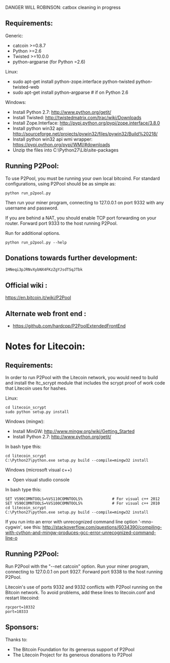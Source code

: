 DANGER WILL ROBINSON: catbox cleaning in progress

Requirements:
-------------------------
Generic:
* catcoin >=0.8.7
* Python >=2.6
* Twisted >=10.0.0
* python-argparse (for Python =2.6)

Linux:
* sudo apt-get install python-zope.interface python-twisted python-twisted-web
* sudo apt-get install python-argparse # if on Python 2.6

Windows:
* Install Python 2.7: http://www.python.org/getit/
* Install Twisted: http://twistedmatrix.com/trac/wiki/Downloads
* Install Zope.Interface: http://pypi.python.org/pypi/zope.interface/3.8.0
* Install python win32 api: http://sourceforge.net/projects/pywin32/files/pywin32/Build%20218/
* Install python win32 api wmi wrapper: https://pypi.python.org/pypi/WMI/#downloads
* Unzip the files into C:\Python27\Lib\site-packages

Running P2Pool:
-------------------------
To use P2Pool, you must be running your own local bitcoind. For standard
configurations, using P2Pool should be as simple as:

    python run_p2pool.py

Then run your miner program, connecting to 127.0.0.1 on port 9332 with any
username and password.

If you are behind a NAT, you should enable TCP port forwarding on your
router. Forward port 9333 to the host running P2Pool.

Run for additional options.

    python run_p2pool.py --help

Donations towards further development:
-------------------------
    1HNeqi3pJRNvXybNX4FKzZgYJsdTSqJTbk

Official wiki :
-------------------------
https://en.bitcoin.it/wiki/P2Pool

Alternate web front end :
-------------------------
* https://github.com/hardcpp/P2PoolExtendedFrontEnd

Notes for Litecoin:
=========================
Requirements:
-------------------------
In order to run P2Pool with the Litecoin network, you would need to build and install the
ltc_scrypt module that includes the scrypt proof of work code that Litecoin uses for hashes.

Linux:

    cd litecoin_scrypt
    sudo python setup.py install

Windows (mingw):
* Install MinGW: http://www.mingw.org/wiki/Getting_Started
* Install Python 2.7: http://www.python.org/getit/

In bash type this:

    cd litecoin_scrypt
    C:\Python27\python.exe setup.py build --compile=mingw32 install

Windows (microsoft visual c++)
* Open visual studio console

In bash type this:

    SET VS90COMNTOOLS=%VS110COMNTOOLS%	           # For visual c++ 2012
    SET VS90COMNTOOLS=%VS100COMNTOOLS%             # For visual c++ 2010
    cd litecoin_scrypt
    C:\Python27\python.exe setup.py build --compile=mingw32 install
	
If you run into an error with unrecognized command line option '-mno-cygwin', see this:
http://stackoverflow.com/questions/6034390/compiling-with-cython-and-mingw-produces-gcc-error-unrecognized-command-line-o

Running P2Pool:
-------------------------
Run P2Pool with the "--net catcoin" option.
Run your miner program, connecting to 127.0.0.1 on port 9327.
Forward port 9338 to the host running P2Pool.

Litecoin's use of ports 9332 and 9332 conflicts with P2Pool running on
the Bitcoin network. To avoid problems, add these lines to litecoin.conf
and restart litecoind:

    rpcport=10332
    port=10333

Sponsors:
-------------------------

Thanks to:
* The Bitcoin Foundation for its generous support of P2Pool
* The Litecoin Project for its generous donations to P2Pool

